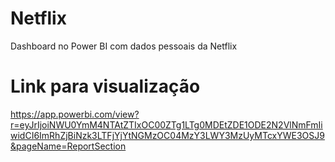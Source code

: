 # Netflix
Dashboard no Power BI com dados pessoais da Netflix

# Link para visualização 
https://app.powerbi.com/view?r=eyJrIjoiNWU0YmM4NTAtZTIxOC00ZTg1LTg0MDEtZDE1ODE2N2VlNmFmIiwidCI6ImRhZjBiNzk3LTFjYjYtNGMzOC04MzY3LWY3MzUyMTcxYWE3OSJ9&pageName=ReportSection
